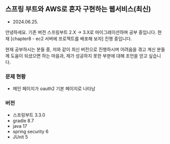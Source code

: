 ## 스프링 부트와 AWS로 혼자 구현하는 웹서비스(최신) 

- 2024.06.25.
  
안녕하세요. 기존 버전 스프링부트 2.X -> 3.X로 마이그레이션하며 공부 중입니다. 
현재 [chapter8 - ec2 서버에 프로젝트를 배포해 보자] 진행 중입니다. 

현재 공부하시는 분들 중, 저와 같이 최신 버전으로 진행하시며 어려움을 겪고 계신 분들께 
도움이 되셨으면 하는 마음과, 제가 성공하지 못한 부분에 대해 조언을 얻고 싶습니다.


### 문제 현황
- 메인 페이지가 oauth2 기본 페이지로 나타남


### 버전
- 스프링부트 3.3.0
- gradle 8.7
- java 17
- spring security 6
- JUnit 5
